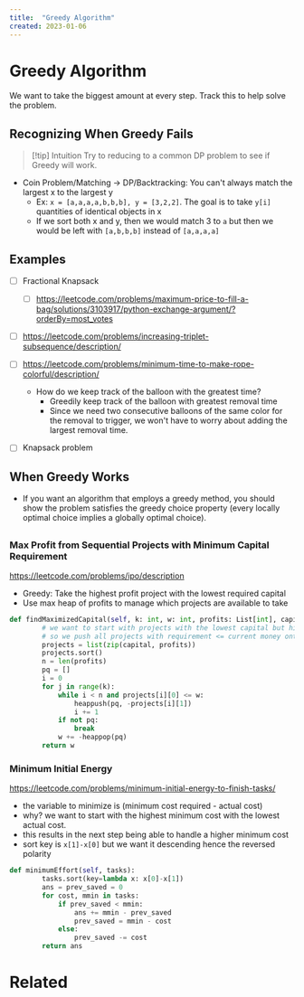 ```yaml
---
title:  "Greedy Algorithm"
created: 2023-01-06
---
```

# Greedy Algorithm
We want to take the biggest amount at every step. Track this to help solve the problem.




## Recognizing When Greedy Fails

> [!tip] Intuition
> Try to reducing to a common DP problem to see if Greedy will work.

- Coin Problem/Matching -> DP/Backtracking: You can't always match the largest x to the largest y
	- Ex: `x = [a,a,a,a,b,b,b], y = [3,2,2]`. The goal is to take `y[i]` quantities of identical objects in x 
	- If we sort both x and y, then we would match 3 to `a` but then we would be left with `[a,b,b,b]` instead of `[a,a,a,a]`

## Examples

- [ ] Fractional Knapsack
	- [ ] https://leetcode.com/problems/maximum-price-to-fill-a-bag/solutions/3103917/python-exchange-argument/?orderBy=most_votes

- [ ] https://leetcode.com/problems/increasing-triplet-subsequence/description/
- [ ] https://leetcode.com/problems/minimum-time-to-make-rope-colorful/description/
	- How do we keep track of the balloon with the greatest time?
		- Greedily keep track of the balloon with greatest removal time
		- Since we need two consecutive balloons of the same color for the removal to trigger, we won't have to worry about adding the largest removal time.
- [ ] Knapsack problem


## When Greedy Works
- If you want an algorithm that employs a greedy method, you should show the problem satisfies the greedy choice property (every locally optimal choice implies a globally optimal choice).

##

### Max Profit from Sequential Projects with Minimum Capital Requirement
https://leetcode.com/problems/ipo/description
- Greedy: Take the highest profit project with the lowest required capital
- Use max heap of profits to manage which projects are available to take 
```python
def findMaximizedCapital(self, k: int, w: int, profits: List[int], capital: List[int]) -> int:
        # we want to start with projects with the lowest capital but highest profits
        # so we push all projects with requirement <= current money onto a maxheap
        projects = list(zip(capital, profits))
        projects.sort()
        n = len(profits)
        pq = []
        i = 0
        for j in range(k):
            while i < n and projects[i][0] <= w:
                heappush(pq, -projects[i][1])
                i += 1
            if not pq:
                break
            w += -heappop(pq)
        return w
```

### Minimum Initial Energy
https://leetcode.com/problems/minimum-initial-energy-to-finish-tasks/
- the variable to minimize is (minimum cost required - actual cost)
-  why? we want to start with the highest minimum cost with the lowest actual cost. 
-  this results in the next step being able to handle a higher minimum cost
-  sort key is `x[1]-x[0]` but we want it descending hence the reversed polarity



```python
def minimumEffort(self, tasks):
        tasks.sort(key=lambda x: x[0]-x[1])
        ans = prev_saved = 0
        for cost, mmin in tasks:
            if prev_saved < mmin:
                ans += mmin - prev_saved
                prev_saved = mmin - cost
            else: 
                prev_saved -= cost
        return ans
```
# Related
